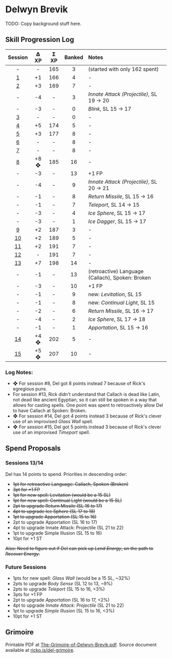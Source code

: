# Delwyn Brevik

TODO: Copy background stuff here.

## Skill Progression Log

| Session | 𝝙 XP | 𝝨 XP | Banked | Notes |
| :---: | :---: | :---: | :---: | :--- |
| - | - | 165 | 3 | (started with only 162 spent) |
| [1](../sessions/2020-02-09-gavins-request-northunder.md) | +1 | 166 | 4 | - |
| [2](../sessions/2020-02-16-orcs-in-the-ruins.md) | +3 | 169 | 7 | - |
| - | -4 | - | 3 | _Innate Attack (Projectile)_, SL 19 → 20 |
| - | -3 | - | 0 | _Blink_, SL 15 → 17 |
| [3](../sessions/2020-02-23-into-the-sept.md) | - | - | 0 | - |
| [4](../sessions/2020-03-01-the-undead-tide.md) | +5 | 174 | 5 | - |
| [5](../sessions/2020-03-08-axes-out.md) | +3 | 177 | 8 | - |
| [6](../sessions/2020-03-15-poking-the-undead-bear.md) | - | - | 8 | - |
| [7](../sessions/2020-03-22-slow-and-unsteady.md) | - | - | 8 | - |
| [8](../sessions/2020-03-29-i-cast-zombie-missile.md) | +8 ❖ | 185 | 16 | - |
| - | -3 | - | 13 | +1 FP |
| - | -4 | - | 9 | _Innate Attack (Projectile)_, SL 20 → 21 |
| - | -1 | - | 8 | _Return Missile_, SL 15 → 16 |
| - | -1 | - | 7 | _Teleport_, SL 14 → 15 |
| - | -3 | - | 4 | _Ice Sphere_, SL 15 → 17 |
| - | -3 | - | 1 | _Ice Dagger_, SL 15 → 17 |
| [9](../sessions/2020-04-05-a-wail-of-a-good-time.md) | +2 | 187 | 3 | - |
| [10](../sessions/2020-04-12-secret-passages.md) | +2 | 189 | 5 | - |
| [11](../sessions/2020-04-19-boned-and-stoned.md) | +2 | 191 | 7 | - |
| [12](../sessions/2020-04-26-a-dark-cloud.md) | - | 191 | 7 | - |
| [13](../sessions/2020-05-03-do-you-smell-that.md) | +7 | 198 | 14 | - |
| - | -1 | - | 13 | (retroactive) Language (Callach), Spoken: Broken |
| - | -3 | - | 10 | +1 FP |
| - | -1 | - | 9 | new: _Levitation_, SL 15 |
| - | -1 | - | 8 | new: _Continual Light_, SL 15 |
| - | -2 | - | 6 | _Return Missile_, SL 16 → 17  |
| - | -4 | - | 2 | _Ice Sphere_, SL 17 → 18  |
| - | -1 | - | 1 | _Apportation_, SL 15 → 16  |
| [14](../sessions/2020-05-10-floors-and-doors.md) | +4 ❖ | 202 | 5 | - |
| [15](../sessions/2020-05-17-back-to-the-futile.md) | +5 ❖ | 207 | 10 | - |

### Log Notes:

* ❖ For session #8, Del got 8 points instead 7 because of Rick's egregious puns.
* For session #13, Rick didn't understand that Callach is dead like Latin, not dead like ancient Egyptian, so it can still be spoken in a way that allows for casting spells.  One point was spent to retroactively allow Del to have Callach at Spoken: Broken.
* ❖ For session #14, Del got 4 points instead 3 because of Rick's clever use of an improvised _Glass Wall_ spell.
* ❖ For session #15, Del got 5 points instead 3 because of Rick's clever use of an improvised _Timeport_ spell.

## Spend Proposals

### Sessions 13/14

Del has 14 points to spend.  Priorities in descending order:

* ~~1pt for retroactive Language: Callach, Spoken (Broken)~~
* ~~3pt for +1 FP~~
* ~~1pt for new spell: Levitation (would be a 15 SL)~~
* ~~1pt for new spell: Continual Light (would be a 15 SL)~~
* ~~2pt to upgrade Return Missile (SL 16 to 17)~~
* ~~4pt to upgrade Ice Sphere (SL 17 to 18)~~
* ~~1pt to upgrade Apportation (SL 15 to 16)~~
* 2pt to upgrade Apportation (SL 16 to 17)
* 4pt to upgrade Innate Attack: Projectile (SL 21 to 22)
* 1pt to upgrade Simple Illusion (SL 15 to 16)
* 10pt for +1 ST

~~Also: Need to figure out if Del can pick up _Lend Energy_, on the path to _Recover Energy_.~~

### Future Sessions

* 1pts for new spell: _Glass Wall_ (would be a 15 SL, ~32%)
* 2pts to upgrade _Body Sense_ (SL 12 to 13, ~9%)
* 2pts to upgrade _Teleport_ (SL 15 to 16, <3%)
* 3pts for +1 FP
* 2pt to upgrade _Apportation_ (SL 16 to 17, <2%)
* 4pt to upgrade _Innate Attack: Projectile_ (SL 21 to 22)
* 1pt to upgrade _Simple Illusion_ (SL 15 to 16, <3%)
* 10pt for +1 ST

## Grimoire

Printable PDF at [The-Grimoire-of-Delwyn-Brevik.pdf](The-Grimoire-of-Delwyn-Brevik.pdf).
Source document available at [ricko.is/del-grimoire](https://ricko.is/del-grimoire).
